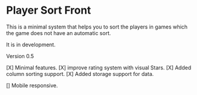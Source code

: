 # Player Sort Front

This is a minimal system that helps you to sort the players in games which the game does not have an automatic sort.

It is in development.

Version 0.5

[X] Minimal features.
[X] improve rating system with visual Stars.
[X] Added column sorting support.
[X] Added storage support for data.

[] Mobile responsive.
